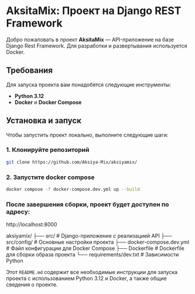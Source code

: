 # AksitaMix: Проект на Django REST Framework

Добро пожаловать в проект **AksitaMix** — API-приложение на базе Django Rest Framework. Для разработки и развертывания используется Docker.

## Требования

Для запуска проекта вам понадобятся следующие инструменты:

- **Python 3.12**
- **Docker** и **Docker Compose**

## Установка и запуск

Чтобы запустить проект локально, выполните следующие шаги:


### 1. Клонируйте репозиторий

```bash
git clone https://github.com/Aksiya-Mix/aksiyamix/
```

### 2. Запустите docker compose

```bash
docker compose -f docker-compose.dev.yml up --build
```

### После завершения сборки, проект будет доступен по адресу:

http://localhost:8000

aksiyamix/
├── src/                     # Django-приложение с реализацией API
├── src/config/              # Основные настройки проекта
├── docker-compose.dev.yml   # Файл конфигурации для Docker Compose
├── Dockerfile               # Dockerfile для сборки образа проекта
└── requirements/dev.txt     # Зависимости Python

Этот `README.md` содержит все необходимые инструкции для запуска проекта с использованием Python 3.12 и Docker, а также общие сведения о проекте.